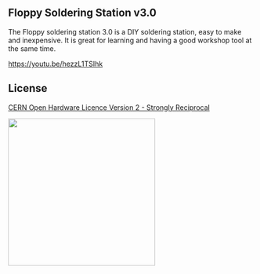
## Floppy Soldering Station v3.0
The Floppy soldering station 3.0 is a DIY soldering station, easy to make and inexpensive. It is great for learning and having a good workshop tool at the same time.

https://youtu.be/hezzL1TSIhk
## License

[CERN Open Hardware Licence Version 2 - Strongly Reciprocal](https://choosealicense.com/licenses/cern-ohl-s-2.0/#)


<img src="https://floppylab.altervista.org/wp-content/uploads/2023/02/Stemma-scritta.png" width="300">

